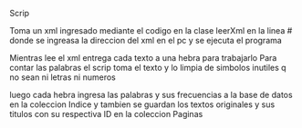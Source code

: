 Scrip


Toma un xml ingresado mediante el codigo en la clase leerXml en la linea #     donde se ingreasa la direccion del xml en el pc
y se ejecuta el programa


Mientras lee el xml entrega cada texto a una hebra para trabajarlo
Para contar las palabras el scrip toma el texto y lo limpia de simbolos inutiles q no sean ni letras ni numeros

luego cada hebra ingresa las palabras y sus frecuencias a la base de datos en la coleccion Indice
y tambien se guardan los textos originales y sus titulos con su respectiva ID en la coleccion Paginas
